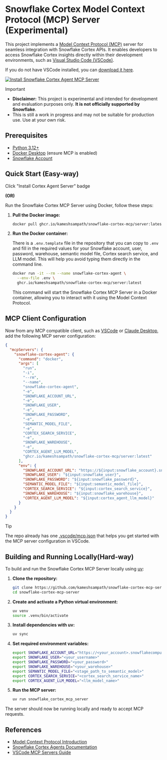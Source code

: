 # Snowflake Cortex Model Context Protocol (MCP) Server (Experimental)

This project implements a [Model Context Protocol (MCP)](https://modelcontextprotocol.io/introduction) server for seamless integration with Snowflake Cortex APIs. It enables developers to access Snowflake Cortex insights directly within their development environments, such as [Visual Studio Code (VSCode)](https://code.visualstudio.com/Download).

If you do not have VSCode installed, you can [download it here](https://code.visualstudio.com/Download).

[![Install Snowflake Cortex Agent MCP Server](https://img.shields.io/badge/VS_Code-Install_Cortex_Agent_Server-0098FF?style=flat-square&logo=visualstudiocode&logoColor=white)](https://insiders.vscode.dev/redirect/mcp/install?name=snowflake-cortex-agent&inputs=%5B%7B%22id%22%3A%22snowflake_account%22%2C%22type%22%3A%22promptString%22%2C%22description%22%3A%22Snowflake%20account%20identifier%22%2C%22default%22%3A%22%22%7D%2C%7B%22id%22%3A%22snowflake_user%22%2C%22type%22%3A%22promptString%22%2C%22description%22%3A%22Snowflake%20username%22%2C%22default%22%3A%22%22%7D%2C%7B%22id%22%3A%22snowflake_password%22%2C%22type%22%3A%22promptString%22%2C%22description%22%3A%22Snowflake%20password%22%2C%22password%22%3Atrue%7D%2C%7B%22id%22%3A%22snowflake_warehouse%22%2C%22type%22%3A%22promptString%22%2C%22description%22%3A%22Snowflake%20Warehouse%20name%22%2C%22default%22%3A%22COMPUTE_WH%22%7D%2C%7B%22id%22%3A%22semantic_model_file%22%2C%22type%22%3A%22promptString%22%2C%22description%22%3A%22The%20fully%20qualified%20Snowflake%20stage%20path%20to%20the%20semantic%20model%20file%22%2C%22default%22%3A%22%22%7D%2C%7B%22id%22%3A%22cortex_search_service%22%2C%22type%22%3A%22promptString%22%2C%22description%22%3A%22The%20fully%20qualified%20name%20of%20Cortex%20Search%20Service%22%2C%22default%22%3A%22%22%7D%2C%7B%22id%22%3A%22cortex_agent_llm_model%22%2C%22type%22%3A%22pickString%22%2C%22description%22%3A%22The%20LLM%20model%20to%20use%20for%20Cortex%20Agent%22%2C%22default%22%3A%22snowflake-arctic%22%2C%22options%22%3A%5B%22claude-3-7-sonnet%22%2C%22deepseek-r1%22%2C%22mistral-large2%22%2C%22llama3.1-405b%22%2C%22snowflake-llama3.1-405b%22%2C%22snowflake-llama3.3-70b%22%2C%22snowflake-arctic%22%2C%22mixtral-8x7b%22%2C%22jamba-Instruct%22%2C%22llama3.2-1b%22%2C%22llama3.2-70b%22%2C%22llama3.2-3b%22%2C%22llama3.1-8b%22%2C%22mistral-7b%22%2C%22gemma-7b%22%5D%7D%5D&config=%7B%22command%22%3A%22docker%22%2C%22args%22%3A%5B%22run%22%2C%22-i%22%2C%22--rm%22%2C%22--name%22%2C%22snowflake-cortex-agent%22%2C%22-e%22%2C%22SNOWFLAKE_ACCOUNT_URL%22%2C%22-e%22%2C%22SNOWFLAKE_USER%22%2C%22-e%22%2C%22SNOWFLAKE_PASSWORD%22%2C%22-e%22%2C%22SEMANTIC_MODEL_FILE%22%2C%22-e%22%2C%22CORTEX_SEARCH_SERVICE%22%2C%22-e%22%2C%22SNOWFLAKE_WAREHOUSE%22%2C%22-e%22%2C%22CORTEX_AGENT_LLM_MODEL%22%2C%22ghcr.io%2Fkameshsampath%2Fsnowflake-cortex-mcp-server%3Alatest%22%5D%2C%22env%22%3A%7B%22SNOWFLAKE_ACCOUNT_URL%22%3A%22https%3A%2F%2F%24%7Binput%3Asnowflake_account%7D.snowflakecomputing.com%22%2C%22SNOWFLAKE_USER%22%3A%22%24%7Binput%3Asnowflake_user%7D%22%2C%22SNOWFLAKE_PASSWORD%22%3A%22%24%7Binput%3Asnowflake_password%7D%22%2C%22SEMANTIC_MODEL_FILE%22%3A%22%24%7Binput%3Asemantic_model_file%7D%22%2C%22CORTEX_SEARCH_SERVICE%22%3A%22%24%7Binput%3Acortex_search_service%7D%22%2C%22SNOWFLAKE_WAREHOUSE%22%3A%22%24%7Binput%3Asnowflake_warehouse%7D%22%2C%22CORTEX_AGENT_LLM_MODEL%22%3A%22%24%7Binput%3Acortex_agent_llm_model%7D%22%7D%7D)

> [!IMPORTANT]
>
> - **Disclaimer:** This project is experimental and intended for development and evaluation purposes only. **It is not officially supported by Snowflake**.
> - This is still a work in progress and may not be suitable for production use. Use at your own risk.

## Prerequisites

- [Python 3.12+](https://www.python.org/downloads/)
- [Docker Desktop](https://www.docker.com/products/docker-desktop/) (ensure MCP is enabled)
- [Snowflake Account](https://signup.snowflake.com/)

## Quick Start (Easy-way)

Click "Install Cortex Agent Server" badge

**(OR)**

Run the Snowflake Cortex MCP Server using Docker, follow these steps:

1. **Pull the Docker image:**

    ```bash
    docker pull ghcr.io/kameshsampath/snowflake-cortex-mcp/server:latest
    ```

2. **Run the Docker container:**

    There is a `.env.template` file in the repository that you can copy to `.env` and fill in the required values for your Snowflake account, user, password, warehouse, semantic model file, Cortex search service, and LLM model. This will help you avoid typing them directly in the command line.

    ```bash
    docker run -it --rm --name snowflake-cortex-agent \
      --env-file .env \
      ghcr.io/kameshsampath/snowflake-cortex-mcp/server:latest
    ```

    This command will start the Snowflake Cortex MCP Server in a Docker container, allowing you to interact with it using the Model Context Protocol.

## MCP Client Configuration

Now from any MCP compatible client, such as [VSCode](https://code.visualstudio.com/Download) or [Claude Desktop](https://www.anthropic.com/claude/desktop), add the following MCP server configuration:

```json
{
  "mcpServers": {
    "snowflake-cortex-agent": {
      "command": "docker",
      "args": [
        "run",
        "-i",
        "--rm",
        "--name",
        "snowflake-cortex-agent",
        "-e",
        "SNOWFLAKE_ACCOUNT_URL",
        "-e",
        "SNOWFLAKE_USER",
        "-e",
        "SNOWFLAKE_PASSWORD",
        "-e",
        "SEMANTIC_MODEL_FILE",
        "-e",
        "CORTEX_SEARCH_SERVICE",
        "-e",
        "SNOWFLAKE_WAREHOUSE",
        "-e",
        "CORTEX_AGENT_LLM_MODEL",
        "ghcr.io/kameshsampath/snowflake-cortex-mcp/server:latest"
      ],
      "env": {
        "SNOWFLAKE_ACCOUNT_URL": "https://${input:snowflake_account}.snowflakecomputing.com",
        "SNOWFLAKE_USER": "${input:snowflake_user}",
        "SNOWFLAKE_PASSWORD": "${input:snowflake_password}",
        "SEMANTIC_MODEL_FILE": "${input:semantic_model_file}",
        "CORTEX_SEARCH_SERVICE": "${input:cortex_search_service}",
        "SNOWFLAKE_WAREHOUSE": "${input:snowflake_warehouse}",
        "CORTEX_AGENT_LLM_MODEL": "${input:cortex_agent_llm_model}"
      }
    }
  }
}
```

> [!TIP]
> The repo already has one [.vscode/mcp.json](.vscode/mcp.json) that helps you get started with the MCP server configuration in VSCode.

## Building and Running Locally(Hard-way)

To build and run the Snowflake Cortex MCP Server locally using [uv](https://github.com/astral-sh/uv):

1. **Clone the repository:**

    ```bash
    git clone https://github.com/kameshsampath/snowflake-cortex-mcp-server.git
    cd snowflake-cortex-mcp-server
    ```

2. **Create and activate a Python virtual environment:**

    ```bash
    uv venv
    source .venv/bin/activate
    ```

3. **Install dependencies with uv:**

    ```bash
    uv sync
    ```

4. **Set required environment variables:**

    ```bash
    export SNOWFLAKE_ACCOUNT_URL="https://<your_account>.snowflakecomputing.com"
    export SNOWFLAKE_USER="<your_username>"
    export SNOWFLAKE_PASSWORD="<your_password>"
    export SNOWFLAKE_WAREHOUSE="<your_warehouse>"
    export SEMANTIC_MODEL_FILE="<stage_path_to_semantic_model>"
    export CORTEX_SEARCH_SERVICE="<cortex_search_service_name>"
    export CORTEX_AGENT_LLM_MODEL="<llm_model_name>"
    ```

5. **Run the MCP server:**

    ```bash
    uv run snowflake_cortex_mcp_server
    ```

The server should now be running locally and ready to accept MCP requests.

## References

- [Model Context Protocol Introduction](https://modelcontextprotocol.io/introduction)
- [Snowflake Cortex Agents Documentation](https://docs.snowflake.com/en/user-guide/snowflake-cortex/cortex-agents)
- [VSCode MCP Servers Guide](https://code.visualstudio.com/docs/copilot/chat/mcp-servers)
